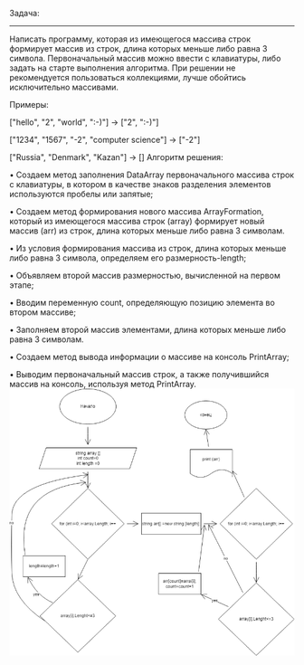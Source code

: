 Задача:
________________________________________
Написать программу, которая из имеющегося массива строк формирует массив из строк, длина которых меньше либо равна 3 символа. Первоначальный массив можно ввести с клавиатуры, либо задать на старте выполнения алгоритма. При решении не рекомендуется пользоваться коллекциями, лучше обойтись исключительно массивами.

Примеры:

["hello", "2", "world", ":-)"] -> ["2", ":-)"]

["1234", "1567", "-2", "computer science"] -> ["-2"]

["Russia", "Denmark", "Kazan"] -> []
Алгоритм решения:

•	Создаем метод заполнения DataArray первоначального массива строк с клавиатуры, в котором в качестве знаков разделения элементов используются пробелы или запятые;

•	Создаем метод формирования нового массива ArrayFormation, который из имеющегося массива строк (array) формирует новый массив (arr) из строк, длина которых меньше либо равна 3 символам.

•	Из условия формирования массива из строк, длина которых меньше либо равна 3 символа, определяем его размерность-length;

•	Объявляем второй массив размерностью, вычисленной на первом этапе;

•	Вводим переменную count, определяющую позицию элемента во втором массиве;

•	Заполняем второй массив элементами, длина которых меньше либо равна 3 символам.

•	Создаем метод вывода информации о массиве на консоль PrintArray;

•	Выводим первоначальный массив строк, а также получившийся массив на консоль, используя метод PrintArray.
![диаграмма](Practic_diagram.drawio.png)
